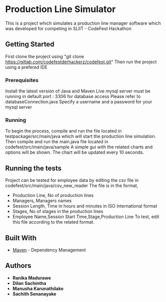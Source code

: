 # Production Line Simulator

This is a project which simulates a production line manager software which was developed for competing in SLIIT - CodeFest Hackathon

## Getting Started

First clone the project using "git clone https://gitlab.com/codefestderhackerz/codefest.git"
Then run the project using a prefered IDE

### Prerequisites

Install the latest version of Java and Maven
Live mysql server must be running in default port : 3306 for database access
Please refer to databaseConnection.java
Specify a username and a password for your mysql server


### Running

To begin the process, compile and run the file located in testpackage/src/main/java which will start the production line simulation.
Then compile and run the main.java file located in codefest/src/main/java/sample
A simple gui with the related charts and options will be shown.
The chart will be updated every 10 seconds.

## Running the tests

Project can be tested for employee data by editing the csv file in codefest/src/main/java/csv_new_reader
The file is in the format,
   * Production Line, No of production lines
   * Managers, Managers names
   * Session Length, Time in hours and minutes in ISO international format
   * Stages, No of stages in the production lines
   * Employee Name,Session Start Time,Stage,Production Line
 To test, edit this file according to the related format.

## Built With

* [Maven](https://maven.apache.org/) - Dependency Management

## Authors

* **Ranika Madurawe**
* **Dilan Sachintha**
* **Manusha Karunathilake**
* **Sachith Senanayake**